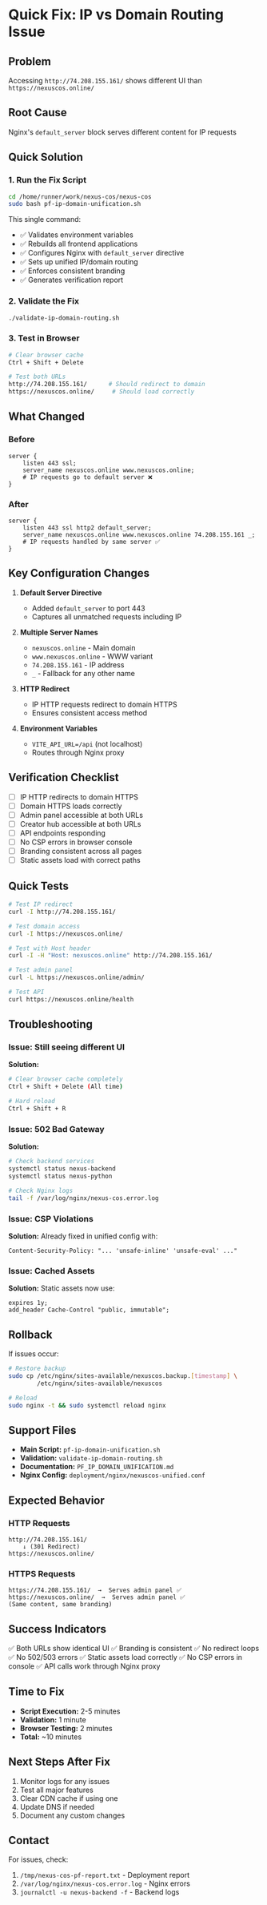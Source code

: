 # Quick Fix: IP vs Domain Routing Issue

## Problem
Accessing `http://74.208.155.161/` shows different UI than `https://nexuscos.online/`

## Root Cause
Nginx's `default_server` block serves different content for IP requests

## Quick Solution

### 1. Run the Fix Script

```bash
cd /home/runner/work/nexus-cos/nexus-cos
sudo bash pf-ip-domain-unification.sh
```

This single command:
- ✅ Validates environment variables
- ✅ Rebuilds all frontend applications
- ✅ Configures Nginx with `default_server` directive
- ✅ Sets up unified IP/domain routing
- ✅ Enforces consistent branding
- ✅ Generates verification report

### 2. Validate the Fix

```bash
./validate-ip-domain-routing.sh
```

### 3. Test in Browser

```bash
# Clear browser cache
Ctrl + Shift + Delete

# Test both URLs
http://74.208.155.161/      # Should redirect to domain
https://nexuscos.online/     # Should load correctly
```

## What Changed

### Before
```nginx
server {
    listen 443 ssl;
    server_name nexuscos.online www.nexuscos.online;
    # IP requests go to default server ❌
}
```

### After
```nginx
server {
    listen 443 ssl http2 default_server;
    server_name nexuscos.online www.nexuscos.online 74.208.155.161 _;
    # IP requests handled by same server ✅
}
```

## Key Configuration Changes

1. **Default Server Directive**
   - Added `default_server` to port 443
   - Captures all unmatched requests including IP

2. **Multiple Server Names**
   - `nexuscos.online` - Main domain
   - `www.nexuscos.online` - WWW variant
   - `74.208.155.161` - IP address
   - `_` - Fallback for any other name

3. **HTTP Redirect**
   - IP HTTP requests redirect to domain HTTPS
   - Ensures consistent access method

4. **Environment Variables**
   - `VITE_API_URL=/api` (not localhost)
   - Routes through Nginx proxy

## Verification Checklist

- [ ] IP HTTP redirects to domain HTTPS
- [ ] Domain HTTPS loads correctly
- [ ] Admin panel accessible at both URLs
- [ ] Creator hub accessible at both URLs
- [ ] API endpoints responding
- [ ] No CSP errors in browser console
- [ ] Branding consistent across all pages
- [ ] Static assets load with correct paths

## Quick Tests

```bash
# Test IP redirect
curl -I http://74.208.155.161/

# Test domain access
curl -I https://nexuscos.online/

# Test with Host header
curl -I -H "Host: nexuscos.online" http://74.208.155.161/

# Test admin panel
curl -L https://nexuscos.online/admin/

# Test API
curl https://nexuscos.online/health
```

## Troubleshooting

### Issue: Still seeing different UI

**Solution:**
```bash
# Clear browser cache completely
Ctrl + Shift + Delete (All time)

# Hard reload
Ctrl + Shift + R
```

### Issue: 502 Bad Gateway

**Solution:**
```bash
# Check backend services
systemctl status nexus-backend
systemctl status nexus-python

# Check Nginx logs
tail -f /var/log/nginx/nexus-cos.error.log
```

### Issue: CSP Violations

**Solution:**
Already fixed in unified config with:
```nginx
Content-Security-Policy: "... 'unsafe-inline' 'unsafe-eval' ..."
```

### Issue: Cached Assets

**Solution:**
Static assets now use:
```nginx
expires 1y;
add_header Cache-Control "public, immutable";
```

## Rollback

If issues occur:

```bash
# Restore backup
sudo cp /etc/nginx/sites-available/nexuscos.backup.[timestamp] \
        /etc/nginx/sites-available/nexuscos

# Reload
sudo nginx -t && sudo systemctl reload nginx
```

## Support Files

- **Main Script:** `pf-ip-domain-unification.sh`
- **Validation:** `validate-ip-domain-routing.sh`
- **Documentation:** `PF_IP_DOMAIN_UNIFICATION.md`
- **Nginx Config:** `deployment/nginx/nexuscos-unified.conf`

## Expected Behavior

### HTTP Requests
```
http://74.208.155.161/
    ↓ (301 Redirect)
https://nexuscos.online/
```

### HTTPS Requests
```
https://74.208.155.161/  →  Serves admin panel ✅
https://nexuscos.online/  →  Serves admin panel ✅
(Same content, same branding)
```

## Success Indicators

✅ Both URLs show identical UI
✅ Branding is consistent
✅ No redirect loops
✅ No 502/503 errors
✅ Static assets load correctly
✅ No CSP errors in console
✅ API calls work through Nginx proxy

## Time to Fix

- **Script Execution:** 2-5 minutes
- **Validation:** 1 minute
- **Browser Testing:** 2 minutes
- **Total:** ~10 minutes

## Next Steps After Fix

1. Monitor logs for any issues
2. Test all major features
3. Clear CDN cache if using one
4. Update DNS if needed
5. Document any custom changes

## Contact

For issues, check:
1. `/tmp/nexus-cos-pf-report.txt` - Deployment report
2. `/var/log/nginx/nexus-cos.error.log` - Nginx errors
3. `journalctl -u nexus-backend -f` - Backend logs
